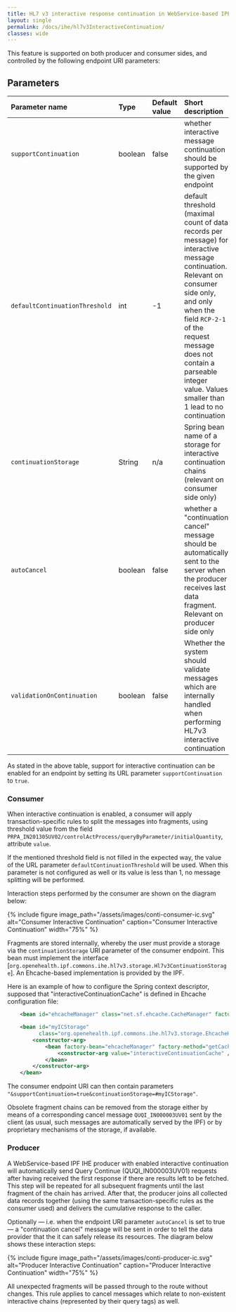 ```yaml
---
title: HL7 v3 interactive response continuation in WebService-based IPF IHE components
layout: single
permalink: /docs/ihe/hl7v3InteractiveContinuation/
classes: wide
---
```



This feature is supported on both producer and consumer sides, and controlled by the following endpoint URI parameters:

## Parameters

| Parameter name                 | Type       | Default value | Short description |                                                             
|:-------------------------------|:-----------|:--------------|:-------------------------------------------------------------------------------------|
| `supportContinuation`          | boolean    | false         | whether interactive message continuation should be supported by the given endpoint |
| `defaultContinuationThreshold` | int        | -1            | default threshold (maximal count of data records per message) for interactive message continuation. Relevant on consumer side only, and only when the field `RCP-2-1` of the request message does not contain a parseable integer value. Values smaller than 1 lead to no continuation |
| `continuationStorage`          | String     | n/a           | Spring bean name of a storage for interactive continuation chains (relevant on consumer side only) |
| `autoCancel`                   | boolean    | false         | whether a "continuation cancel" message should be automatically sent to the server when the producer receives last data fragment. Relevant on producer side only |
| `validationOnContinuation`     | boolean    | false         | Whether the system should validate messages which are internally handled when performing HL7v3 interactive continuation |

As stated in the above table, support for interactive continuation can be enabled for an endpoint by setting its URL parameter
`supportContinuation` to `true`.

### Consumer

When interactive continuation is enabled, a consumer will apply transaction-specific rules to split the messages into fragments,
using threshold value from the field `PRPA_IN201305UV02/controlActProcess/queryByParameter/initialQuantity`, attribute `value`.

If the mentioned threshold field is not filled in the expected way, the value of the URL parameter
`defaultContinuationThreshold` will be used. When this parameter is not configured as well or its value is
less than 1, no message splitting will be performed.

Interaction steps performed by the consumer are shown on the diagram below:

{% include figure image_path="/assets/images/conti-consumer-ic.svg" alt="Consumer Interactive Continuation" caption="Consumer Interactive Continuation" width="75%" %}

Fragments are stored internally, whereby the user must provide a storage via the `continuationStorage`
URI parameter of the consumer endpoint. This bean must implement the interface
[`org.openehealth.ipf.commons.ihe.hl7v3.storage.Hl7v3ContinuationStorage`].
An Ehcache-based implementation is provided by the IPF.

Here is an example of how to configure the Spring context descriptor, supposed that "interactiveContinuationCache" is defined in Ehcache configuration file:

```xml
    <bean id="ehcacheManager" class="net.sf.ehcache.CacheManager" factory-method="create" />

    <bean id="myICStorage"
          class="org.openehealth.ipf.commons.ihe.hl7v3.storage.EhcacheHl7v3ContinuationStorage">
        <constructor-arg>
            <bean factory-bean="ehcacheManager" factory-method="getCache">
                <constructor-arg value="interactiveContinuationCache" />
            </bean>
        </constructor-arg>
    </bean>
```

The consumer endpoint URI can then contain parameters `"&supportContinuation=true&continuationStorage=#myICStorage"`.

Obsolete fragment chains can be removed from the storage either by means of a corresponding cancel message `QUQI_IN000003UV01`
sent by the client (as usual, such messages are automatically served by the IPF) or by proprietary mechanisms of the storage, if available.

### Producer

A WebService-based IPF IHE producer with enabled interactive continuation will automatically send Query Continue (QUQI_IN000003UV01)
requests after having received the first response if there are results left to be fetched. This step will be repeated for all subsequent fragments until 
the last fragment of the chain has arrived.
After that, the producer joins all collected data records together (using the same transaction-specific rules as the consumer used)
and delivers the cumulative response to the caller.

Optionally — i.e. when the endpoint URI parameter `autoCancel` is set to true — a "continuation cancel" message will be sent
in order to tell the data provider that the it can safely release its resources. The diagram below shows these interaction steps:

{% include figure image_path="/assets/images/conti-producer-ic.svg" alt="Producer Interactive Continuation" caption="Producer Interactive Continuation" width="75%" %}

All unexpected fragments will be passed through to the route without changes.
This rule applies to cancel messages which relate to non-existent interactive chains (represented by their query tags) as well.
